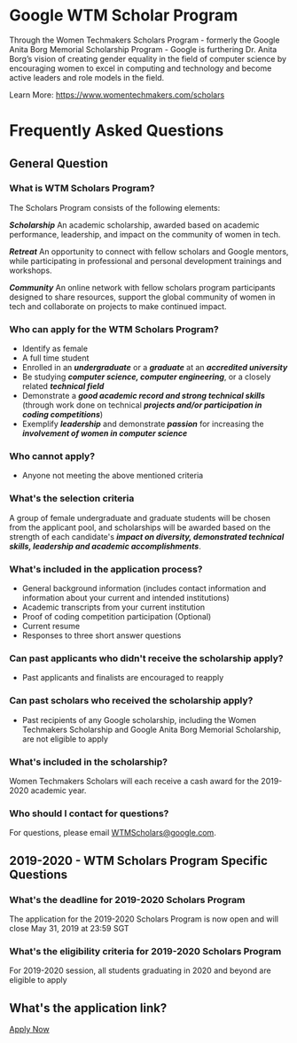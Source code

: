 # Google WTM Scholar Program
Through the Women Techmakers Scholars Program - formerly the Google Anita Borg Memorial Scholarship Program - Google is furthering Dr. Anita Borg’s vision of creating gender equality in the field of computer science by encouraging women to excel in computing and technology and become active leaders and role models in the field. 

Learn More: https://www.womentechmakers.com/scholars

# Frequently Asked Questions

## General Question
### What is WTM Scholars Program?

The Scholars Program consists of the following elements:

***Scholarship***
An academic scholarship, awarded based on academic performance, leadership, and impact on the community of women in tech.

***Retreat***
An opportunity to connect with fellow scholars and Google mentors, while participating in professional and personal development trainings and workshops.

***Community***
An online network with fellow scholars program participants designed to share resources, support the global community of women in tech and collaborate on projects to make continued impact.

### Who can apply for the WTM Scholars Program?
- Identify as female
- A full time student
- Enrolled in an ***undergraduate*** or a ***graduate*** at an ***accredited university***
- Be studying ***computer science, computer engineering***, or a closely related ***technical field***
- Demonstrate a ***good academic record and strong technical skills*** (through work done on technical ***projects and/or participation in coding competitions***)
- Exemplify ***leadership*** and demonstrate ***passion*** for increasing the ***involvement of women in computer science***

### Who cannot apply?
- Anyone not meeting the above mentioned criteria

### What's the selection criteria
A group of female undergraduate and graduate students will be chosen from the applicant pool, and scholarships will be awarded based on the strength of each candidate's ***impact on diversity, demonstrated technical skills, leadership and academic accomplishments***.

### What's included in the application process?
- General background information (includes contact information and information about your current and intended institutions)
- Academic transcripts from your current institution
- Proof of coding competition participation (Optional)
- Current resume
- Responses to three short answer questions

### Can past applicants who didn't receive the scholarship apply?
- Past applicants and finalists are encouraged to reapply

### Can past scholars who received the scholarship apply?
- Past recipients of any Google scholarship, including the Women Techmakers Scholarship and Google Anita Borg Memorial Scholarship, are not eligible to apply

### What's included in the scholarship?
Women Techmakers Scholars will each receive a cash award for the 2019-2020 academic year.

### Who should I contact for questions?
For questions, please email WTMScholars@google.com.

## 2019-2020 - WTM Scholars Program Specific Questions

### What's the deadline for 2019-2020 Scholars Program
The application for the 2019-2020 Scholars Program is now open and will close May 31, 2019 at 23:59 SGT

### What's the eligibility criteria for 2019-2020 Scholars Program 
For 2019-2020 session, all students graduating in 2020 and beyond are eligible to apply

## What's the application link?
[Apply Now](https://cseduapplication.withgoogle.com/applications/wtmapac2019/create-application/edit)

